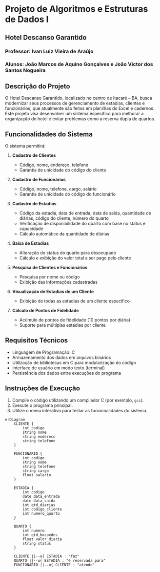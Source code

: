 # Projeto de Algoritmos e Estruturas de Dados I

## Hotel Descanso Garantido

### Professor: Ivan Luiz Vieira de Araújo
### Alunos: João Marcos de Aquino Gonçalves e João Victor dos Santos Nogueira

## Descrição do Projeto
O Hotel Descanso Garantido, localizado no centro de Itacaré – BA, busca modernizar seus processos de gerenciamento de estadias, clientes e funcionários, que atualmente são feitos em planilhas do Excel e cadernos. Este projeto visa desenvolver um sistema específico para melhorar a organização do hotel e evitar problemas como a reserva dupla de quartos.

## Funcionalidades do Sistema
O sistema permitirá:

1. **Cadastro de Clientes**
   - Código, nome, endereço, telefone
   - Garantia de unicidade do código do cliente

2. **Cadastro de Funcionários**
   - Código, nome, telefone, cargo, salário
   - Garantia de unicidade do código do funcionário

3. **Cadastro de Estadias**
   - Código da estadia, data de entrada, data de saída, quantidade de diárias, código do cliente, número do quarto
   - Verificação de disponibilidade do quarto com base no status e capacidade
   - Cálculo automático da quantidade de diárias

4. **Baixa de Estadias**
   - Alteração do status do quarto para desocupado
   - Cálculo e exibição do valor total a ser pago pelo cliente

5. **Pesquisa de Clientes e Funcionários**
   - Pesquisa por nome ou código
   - Exibição das informações cadastradas

6. **Visualização de Estadias de um Cliente**
   - Exibição de todas as estadias de um cliente específico

7. **Cálculo de Pontos de Fidelidade**
   - Acúmulo de pontos de fidelidade (10 pontos por diária)
   - Suporte para múltiplas estadias por cliente

## Requisitos Técnicos
- Linguagem de Programação: C
- Armazenamento dos dados em arquivos binários
- Utilização de bibliotecas em C para modularização do código
- Interface de usuário em modo texto (terminal)
- Persistência dos dados entre execuções do programa

## Instruções de Execução
1. Compile o código utilizando um compilador C (por exemplo, `gcc`).
2. Execute o programa principal.
3. Utilize o menu interativo para testar as funcionalidades do sistema.



```mermaid
erDiagram
    CLIENTE {
        int codigo
        string nome
        string endereco
        string telefone
    }

    FUNCIONARIO {
        int codigo
        string nome
        string telefone
        string cargo
        float salario
    }

    ESTADIA {
        int codigo
        date data_entrada
        date data_saida
        int qtd_diarias
        int codigo_cliente
        int numero_quarto
    }

    QUARTO {
        int numero
        int qtd_hospedes
        float valor_diaria
        string status
    }

    CLIENTE ||--o{ ESTADIA : "faz"
    QUARTO ||--o{ ESTADIA : "é reservada para"
    FUNCIONARIO ||..o{ CLIENTE : "atende"
